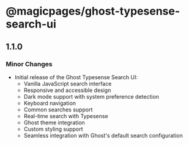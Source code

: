 # @magicpages/ghost-typesense-search-ui

## 1.1.0

### Minor Changes

- Initial release of the Ghost Typesense Search UI:
  - Vanilla JavaScript search interface
  - Responsive and accessible design
  - Dark mode support with system preference detection
  - Keyboard navigation
  - Common searches support
  - Real-time search with Typesense
  - Ghost theme integration
  - Custom styling support
  - Seamless integration with Ghost's default search configuration 